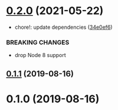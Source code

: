 # [0.2.0](https://github.com/citation-js/plugin-pubmed/compare/v0.1.1...v0.2.0) (2021-05-22)


* chore!: update dependencies ([34e0ef6](https://github.com/citation-js/plugin-pubmed/commit/34e0ef6e6b18b148af84cc1f33edd55b37f77fc7))


### BREAKING CHANGES

* drop Node 8 support



## [0.1.1](https://github.com/citation-js/plugin-pubmed/compare/v0.1.0...v0.1.1) (2019-08-16)



# 0.1.0 (2019-08-16)



